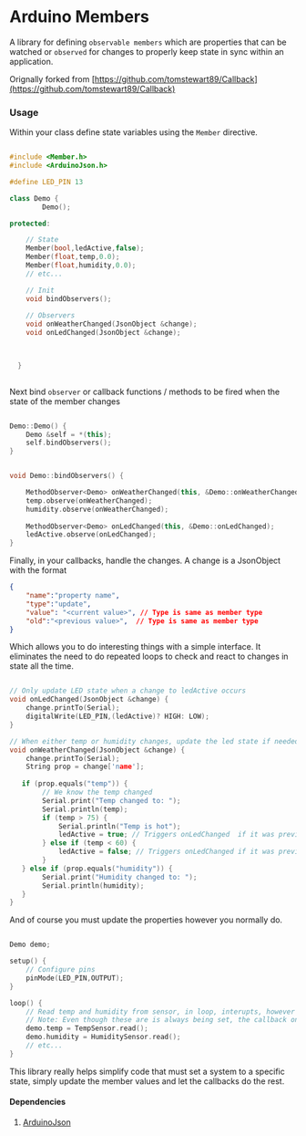 # Arduino Members

A library for defining `observable members` which are properties that can be  watched or `observed` for changes to properly keep state in sync within an application. 

Orignally forked from [https://github.com/tomstewart89/Callback](https://github.com/tomstewart89/Callback)


### Usage

Within your class define state variables using the `Member` directive. 

```cpp

#include <Member.h>
#include <ArduinoJson.h>

#define LED_PIN 13

class Demo {
        Demo();

protected:

    // State
    Member(bool,ledActive,false);
    Member(float,temp,0.0);
    Member(float,humidity,0.0);
    // etc...

    // Init
    void bindObservers();        
    
    // Observers
    void onWeatherChanged(JsonObject &change);
    void onLedChanged(JsonObject &change);


    
  }
    
```

Next bind `observer` or callback functions / methods to be fired when the state of the member changes

```cpp

Demo::Demo() {
    Demo &self = *(this);
    self.bindObservers();
}


void Demo::bindObservers() {

    MethodObserver<Demo> onWeatherChanged(this, &Demo::onWeatherChanged);
    temp.observe(onWeatherChanged);
    humidity.observe(onWeatherChanged);
    
    MethodObserver<Demo> onLedChanged(this, &Demo::onLedChanged);
    ledActive.observe(onLedChanged);
}

```

Finally, in your callbacks, handle the changes.  A change is a JsonObject with the format 

```json
{
    "name":"property name",
    "type":"update", 
    "value": "<current value>", // Type is same as member type   
    "old":"<previous value>",  // Type is same as member type 
} 

```

Which allows you to do interesting things with a simple interface. It eliminates the need to do repeated loops to check and react to changes in state all the time.

```cpp

// Only update LED state when a change to ledActive occurs
void onLedChanged(JsonObject &change) {
    change.printTo(Serial);
    digitalWrite(LED_PIN,(ledActive)? HIGH: LOW);
}

// When either temp or humidity changes, update the led state if needed.
void onWeatherChanged(JsonObject &change) {
    change.printTo(Serial);
    String prop = change['name'];
    
   if (prop.equals("temp")) {
        // We know the temp changed
        Serial.print("Temp changed to: ");
        Serial.println(temp);
        if (temp > 75) {
            Serial.println("Temp is hot");
            ledActive = true; // Triggers onLedChanged  if it was previously false, otherwise does nothing
        } else if (temp < 60) {
            ledActive = false; // Triggers onLedChanged if it was previously true, otherwise does nothing
        }
   } else if (prop.equals("humidity")) {
        Serial.print("Humidity changed to: ");
        Serial.println(humidity);
   }
}


```


And of course you must update the properties however you normally do.

```cpp

Demo demo;

setup() {
    // Configure pins
    pinMode(LED_PIN,OUTPUT);
}

loop() {
    // Read temp and humidity from sensor, in loop, interupts, however you roll
    // Note: Even though these are is always being set, the callback only fires when the value actually changes
    demo.temp = TempSensor.read(); 
    demo.humidity = HumiditySensor.read();
    // etc...
}
```

This library really helps simplify code that must set a system to a specific state, simply update the member values and let the callbacks do the rest.

#### Dependencies

1. [ArduinoJson](https://github.com/bblanchon/ArduinoJson)
